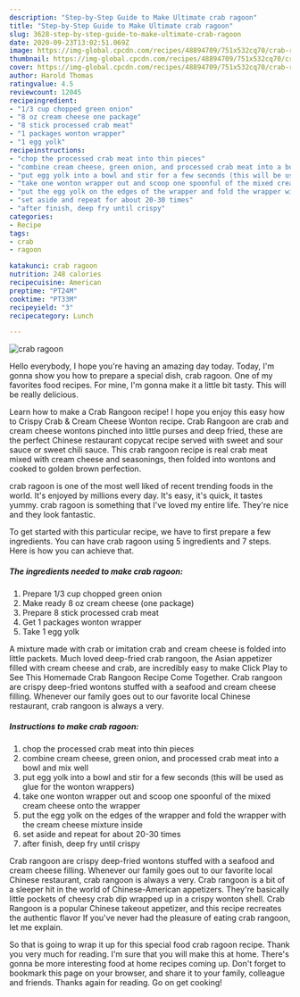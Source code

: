 ```yaml
---
description: "Step-by-Step Guide to Make Ultimate crab ragoon"
title: "Step-by-Step Guide to Make Ultimate crab ragoon"
slug: 3628-step-by-step-guide-to-make-ultimate-crab-ragoon
date: 2020-09-23T13:02:51.069Z
image: https://img-global.cpcdn.com/recipes/48894709/751x532cq70/crab-ragoon-recipe-main-photo.jpg
thumbnail: https://img-global.cpcdn.com/recipes/48894709/751x532cq70/crab-ragoon-recipe-main-photo.jpg
cover: https://img-global.cpcdn.com/recipes/48894709/751x532cq70/crab-ragoon-recipe-main-photo.jpg
author: Harold Thomas
ratingvalue: 4.5
reviewcount: 12045
recipeingredient:
- "1/3 cup chopped green onion"
- "8 oz cream cheese one package"
- "8 stick processed crab meat"
- "1 packages wonton wrapper"
- "1 egg yolk"
recipeinstructions:
- "chop the processed crab meat into thin pieces"
- "combine cream cheese, green onion, and processed crab meat into a bowl and mix well"
- "put egg yolk into a bowl and stir for a few seconds (this will be used as glue for the wonton wrappers)"
- "take one wonton wrapper out and scoop one spoonful of the mixed cream cheese onto the wrapper"
- "put the egg yolk on the edges of the wrapper and fold the wrapper with the cream cheese mixture inside"
- "set aside and repeat for about 20-30 times"
- "after finish, deep fry until crispy"
categories:
- Recipe
tags:
- crab
- ragoon

katakunci: crab ragoon 
nutrition: 248 calories
recipecuisine: American
preptime: "PT24M"
cooktime: "PT33M"
recipeyield: "3"
recipecategory: Lunch

---
```



![crab ragoon](https://img-global.cpcdn.com/recipes/48894709/751x532cq70/crab-ragoon-recipe-main-photo.jpg)

Hello everybody, I hope you're having an amazing day today. Today, I'm gonna show you how to prepare a special dish, crab ragoon. One of my favorites food recipes. For mine, I'm gonna make it a little bit tasty. This will be really delicious.

Learn how to make a Crab Rangoon recipe! I hope you enjoy this easy how to Crispy Crab &amp; Cream Cheese Wonton recipe. Crab Rangoon are crab and cream cheese wontons pinched into little purses and deep fried, these are the perfect Chinese restaurant copycat recipe served with sweet and sour sauce or sweet chili sauce. This crab rangoon recipe is real crab meat mixed with cream cheese and seasonings, then folded into wontons and cooked to golden brown perfection.

crab ragoon is one of the most well liked of recent trending foods in the world. It's enjoyed by millions every day. It's easy, it's quick, it tastes yummy. crab ragoon is something that I've loved my entire life. They're nice and they look fantastic.


To get started with this particular recipe, we have to first prepare a few ingredients. You can have crab ragoon using 5 ingredients and 7 steps. Here is how you can achieve that.

<!--inarticleads1-->

##### The ingredients needed to make crab ragoon:

1. Prepare 1/3 cup chopped green onion
1. Make ready 8 oz cream cheese (one package)
1. Prepare 8 stick processed crab meat
1. Get 1 packages wonton wrapper
1. Take 1 egg yolk


A mixture made with crab or imitation crab and cream cheese is folded into little packets. Much loved deep-fried crab rangoon, the Asian appetizer filled with cream cheese and crab, are incredibly easy to make Click Play to See This Homemade Crab Rangoon Recipe Come Together. Crab rangoon are crispy deep-fried wontons stuffed with a seafood and cream cheese filling. Whenever our family goes out to our favorite local Chinese restaurant, crab rangoon is always a very. 

<!--inarticleads2-->

##### Instructions to make crab ragoon:

1. chop the processed crab meat into thin pieces
1. combine cream cheese, green onion, and processed crab meat into a bowl and mix well
1. put egg yolk into a bowl and stir for a few seconds (this will be used as glue for the wonton wrappers)
1. take one wonton wrapper out and scoop one spoonful of the mixed cream cheese onto the wrapper
1. put the egg yolk on the edges of the wrapper and fold the wrapper with the cream cheese mixture inside
1. set aside and repeat for about 20-30 times
1. after finish, deep fry until crispy


Crab rangoon are crispy deep-fried wontons stuffed with a seafood and cream cheese filling. Whenever our family goes out to our favorite local Chinese restaurant, crab rangoon is always a very. Crab rangoon is a bit of a sleeper hit in the world of Chinese-American appetizers. They&#39;re basically little pockets of cheesy crab dip wrapped up in a crispy wonton shell. Crab Rangoon is a popular Chinese takeout appetizer, and this recipe recreates the authentic flavor If you&#39;ve never had the pleasure of eating crab rangoon, let me explain. 

So that is going to wrap it up for this special food crab ragoon recipe. Thank you very much for reading. I'm sure that you will make this at home. There's gonna be more interesting food at home recipes coming up. Don't forget to bookmark this page on your browser, and share it to your family, colleague and friends. Thanks again for reading. Go on get cooking!
